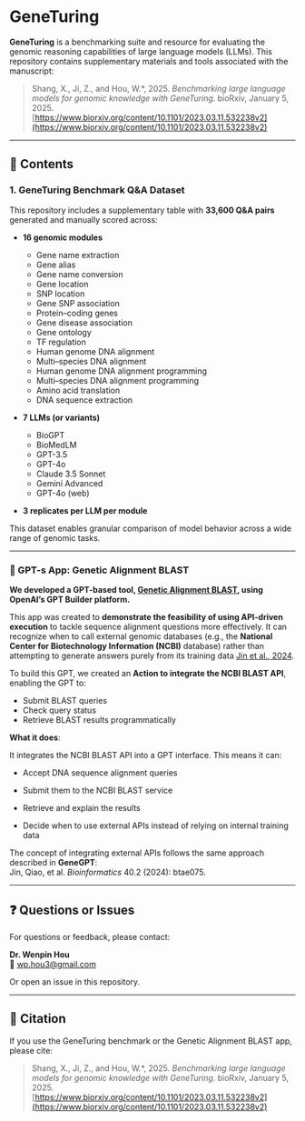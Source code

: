 # GeneTuring

**GeneTuring** is a benchmarking suite and resource for evaluating the genomic reasoning capabilities of large language models (LLMs). This repository contains supplementary materials and tools associated with the manuscript:

> Shang, X., Ji, Z., and Hou, W.*, 2025. _Benchmarking large language models for genomic knowledge with GeneTuring_. bioRxiv, January 5, 2025.  
> [https://www.biorxiv.org/content/10.1101/2023.03.11.532238v2](https://www.biorxiv.org/content/10.1101/2023.03.11.532238v2)

---

## 📁 Contents

### 1. GeneTuring Benchmark Q&A Dataset

This repository includes a supplementary table with **33,600 Q&A pairs** generated and manually scored across:

- **16 genomic modules**  
  - Gene name extraction  
  - Gene alias  
  - Gene name conversion  
  - Gene location  
  - SNP location  
  - Gene SNP association  
  - Protein–coding genes  
  - Gene disease association  
  - Gene ontology  
  - TF regulation  
  - Human genome DNA alignment  
  - Multi–species DNA alignment  
  - Human genome DNA alignment programming  
  - Multi–species DNA alignment programming  
  - Amino acid translation  
  - DNA sequence extraction

- **7 LLMs (or variants)**  
  - BioGPT  
  - BioMedLM  
  - GPT-3.5  
  - GPT-4o  
  - Claude 3.5 Sonnet  
  - Gemini Advanced  
  - GPT-4o (web)

- **3 replicates per LLM per module**

This dataset enables granular comparison of model behavior across a wide range of genomic tasks.

---

### 🌟 GPT-s App: Genetic Alignment BLAST

**We developed a GPT-based tool, [Genetic Alignment BLAST](https://chatgpt.com/g/g-67c52efdc210819190a9532f264ec9c0-genetic-alignment-blast), using OpenAI’s GPT Builder platform.**

This app was created to **demonstrate the feasibility of using API-driven execution** to tackle sequence alignment questions more effectively. It can recognize when to call external genomic databases (e.g., the **National Center for Biotechnology Information (NCBI)** database) rather than attempting to generate answers purely from its training data [Jin et al., 2024](https://doi.org/10.1093/bioinformatics/btae075).

To build this GPT, we created an **Action to integrate the NCBI BLAST API**, enabling the GPT to:
- Submit BLAST queries
- Check query status
- Retrieve BLAST results programmatically


**What it does**:

It integrates the NCBI BLAST API into a GPT interface. This means it can:

- Accept DNA sequence alignment queries

- Submit them to the NCBI BLAST service

- Retrieve and explain the results

- Decide when to use external APIs instead of relying on internal training data

The concept of integrating external APIs follows the same approach described in **GeneGPT**:  
Jin, Qiao, et al. _Bioinformatics_ 40.2 (2024): btae075.

---

## ❓ Questions or Issues

For questions or feedback, please contact:

**Dr. Wenpin Hou**  
📧 wp.hou3@gmail.com

Or open an issue in this repository.

---

## 📖 Citation

If you use the GeneTuring benchmark or the Genetic Alignment BLAST app, please cite:

> Shang, X., Ji, Z., and Hou, W.*, 2025. _Benchmarking large language models for genomic knowledge with GeneTuring_. bioRxiv, January 5, 2025.  
> [https://www.biorxiv.org/content/10.1101/2023.03.11.532238v2](https://www.biorxiv.org/content/10.1101/2023.03.11.532238v2)

